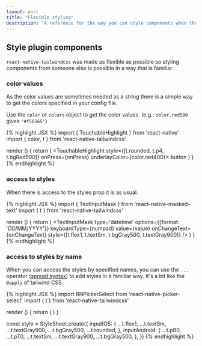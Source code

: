 ```yaml
---
layout: post
title: "Flexible styling"
description: "A reference for the way you can style components when they use a different styling system."
---
```


## Style plugin components

`react-native-tailwindcss` was made as flexible as possible so styling components from someone else is possible in a way that is familiar.

### color values

As the color values are sometimes needed as a string there is a simple way to get the colors specified in your config file.

Use the `color` or `colors` object to get the color values. (e.g.: `color.red500` gives `'#f56565'`)

{% highlight JSX %}
import { TouchableHighlight } from 'react-native'
import { color, t } from 'react-native-tailwindcss'

render () {
  return (
    <TouchableHighlight style={[t.rounded, t.p4, t.bgRed500]} onPress={onPress} underlayColor={color.red400}>
      <Text style={[t.textCenter]}>button</Text>
    </TouchableHighlight>
  )
}
{% endhighlight %}

### access to styles

When there is access to the styles prop it is as usual.

{% highlight JSX %}
import { TextInputMask } from 'react-native-masked-text'
import { t } from 'react-native-tailwindcss'

render () {
  return (
    <TextInputMask
      type='datetime'
      options={{format: 'DD/MM/YYYY'}}
      keyboardType={numpad}
      value={value}
      onChangeText={onChangeText}
      style={[t.flex1, t.textSm, t.bgGray500, t.textGray900]}
    />
  )
}
{% endhighlight %}

### access to styles by name

When you can access the styles by specified names, you can use the `...` operator ([spread syntax](https://developer.mozilla.org/en-US/docs/Web/JavaScript/Reference/Operators/Spread_syntax)) to add styles in a familiar way.
It's a bit like the `@apply` of tailwind CSS.

{% highlight JSX %}
import RNPickerSelect from 'react-native-picker-select'
import { t } from 'react-native-tailwindcss'

render () {
  return (
    <RNPickerSelect
      useNativeAndroidPickerStyle={false}
      onValueChange={onValueChange}
      items={items}
      style={style}
    />
  )
}

const style = StyleSheet.create({
  inputIOS: {
    ...t.flex1,
    ...t.textSm,
    ...t.textGray900,
    ...t.bgGray500,
    ...t.rounded,
  },
  inputAndroid: {
    ...t.pB0,
    ...t.pT0,
    ...t.textSm,
    ...t.textGray900,
    ...t.bgGray500,
  },
})
{% endhighlight %}
